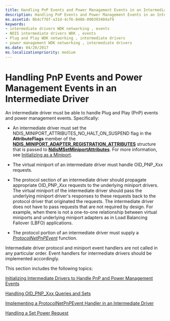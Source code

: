 ```yaml
---
title: Handling PnP Events and Power Management Events in an Intermediate Driver
description: Handling PnP Events and Power Management Events in an Intermediate Driver
ms.assetid: 0b4cf76f-a31d-4cf6-8486-090393404af9
keywords:
- intermediate drivers WDK networking , events
- NDIS intermediate drivers WDK , events
- Plug and Play WDK networking , intermediate drivers
- power management WDK networking , intermediate drivers
ms.date: 04/20/2017
ms.localizationpriority: medium
---
```


# Handling PnP Events and Power Management Events in an Intermediate Driver





An intermediate driver must be able to handle Plug and Play (PnP) events and power management events. Specifically:

-   An intermediate driver must set the NDIS\_MINIPORT\_ATTRIBUTES\_NO\_HALT\_ON\_SUSPEND flag in the **AttributeFlags** member of the [**NDIS\_MINIPORT\_ADAPTER\_REGISTRATION\_ATTRIBUTES**](/windows-hardware/drivers/ddi/ndis/ns-ndis-_ndis_miniport_adapter_registration_attributes) structure that is passed to [**NdisMSetMiniportAttributes**](/windows-hardware/drivers/ddi/ndis/nf-ndis-ndismsetminiportattributes). For more information, see [Initializing as a Miniport](initializing-virtual-miniports.md).

-   The virtual miniport of an intermediate driver must handle OID\_PNP\_*Xxx* requests.

-   The protocol section of an intermediate driver should propagate appropriate OID\_PNP\_*Xxx* requests to the underlying miniport drivers. The virtual miniport of the intermediate driver should pass the underlying miniport driver's responses to these requests back to the protocol driver that originated the requests. The intermediate driver does not have to pass requests that are not required by design. For example, when there is not a one-to-one relationship between virtual miniports and underlying miniport adapters as in Load Balancing Failover (LBFO) applications.

-   The protocol portion of an intermediate driver must supply a [*ProtocolNetPnPEvent*](/windows-hardware/drivers/ddi/ndis/nc-ndis-protocol_net_pnp_event) function.

Intermediate driver protocol and miniport event handlers are not called in any particular order. Event handlers for intermediate drivers should be implemented accordingly.

This section includes the following topics:

[Initializing Intermediate Drivers to Handle PnP and Power Management Events](initializing-intermediate-drivers-to-handle-pnp-and-power-management-events.md)

[Handling OID\_PNP\_Xxx Queries and Sets](handling-oid-pnp-xxx-queries-and-sets.md)

[Implementing a ProtocolNetPnPEvent Handler in an Intermediate Driver](implementing-a-protocolnetpnpevent-handler-in-an-intermediate-driver.md)

[Handling a Set Power Request](handling-a-set-power-request.md)

 

